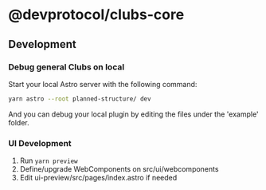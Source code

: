 # @devprotocol/clubs-core

## Development

### Debug general Clubs on local

Start your local Astro server with the following command:

```bash
yarn astro --root planned-structure/ dev
```

And you can debug your local plugin by editing the files under the 'example' folder.

### UI Development

1. Run `yarn preview`
2. Define/upgrade WebComponents on src/ui/webcomponents
3. Edit ui-preview/src/pages/index.astro if needed
